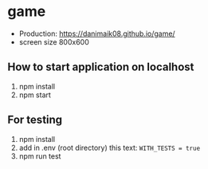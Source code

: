 # game

- Production: https://danimaik08.github.io/game/
- screen size 800x600

## How to start application on localhost

1. npm install
2. npm start

## For testing

1. npm install
2. add in .env (root directory) this text: `WITH_TESTS = true`
3. npm run test

